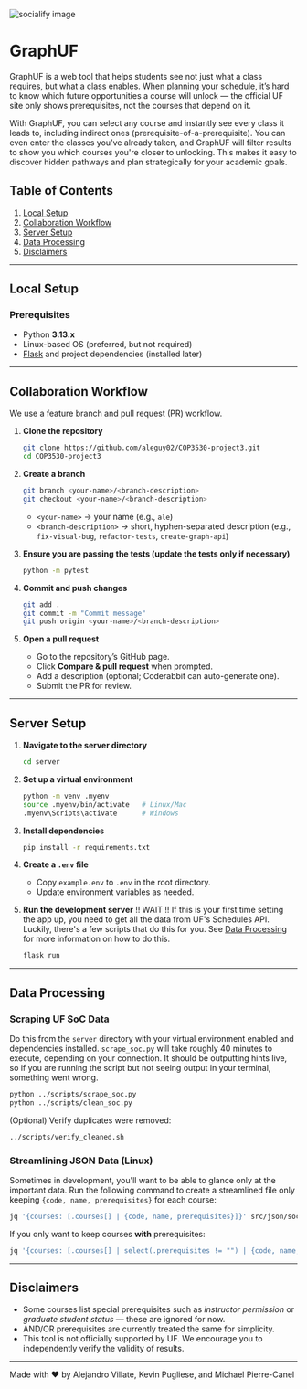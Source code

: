 ![socialify image](https://socialify.git.ci/aleguy02/COP3530-project3/image?custom_description=See+where+a+class+can+take+you+with+GraphUF&custom_language=Python&description=1&font=Inter&language=1&name=1&pattern=Circuit+Board&stargazers=1&theme=Light)

# GraphUF
GraphUF is a web tool that helps students see not just what a class requires, but what a class enables. When planning your schedule, it’s hard to know which future opportunities a course will unlock — the official UF site only shows prerequisites, not the courses that depend on it.

With GraphUF, you can select any course and instantly see every class it leads to, including indirect ones (prerequisite-of-a-prerequisite). You can even enter the classes you’ve already taken, and GraphUF will filter results to show you which courses you're closer to unlocking. This makes it easy to discover hidden pathways and plan strategically for your academic goals.

## Table of Contents

1. [Local Setup](#local-setup)
2. [Collaboration Workflow](#collaboration-workflow)
3. [Server Setup](#server-setup)
4. [Data Processing](#data-processing)
6. [Disclaimers](#disclaimers)

---

## Local Setup

### Prerequisites

* Python **3.13.x**
* Linux-based OS (preferred, but not required)
* [Flask](https://flask.palletsprojects.com/) and project dependencies (installed later)

---

## Collaboration Workflow

We use a feature branch and pull request (PR) workflow.

1. **Clone the repository**

   ```bash
   git clone https://github.com/aleguy02/COP3530-project3.git
   cd COP3530-project3
   ```

2. **Create a branch**

   ```bash
   git branch <your-name>/<branch-description>
   git checkout <your-name>/<branch-description>
   ```

   * `<your-name>` → your name (e.g., `ale`)
   * `<branch-description>` → short, hyphen-separated description (e.g., `fix-visual-bug`, `refactor-tests`, `create-graph-api`)

4. **Ensure you are passing the tests (update the tests only if necessary)**

   ```bash
   python -m pytest
   ```

4. **Commit and push changes**

   ```bash
   git add .
   git commit -m "Commit message"
   git push origin <your-name>/<branch-description>
   ```

5. **Open a pull request**

   * Go to the repository’s GitHub page.
   * Click **Compare & pull request** when prompted.
   * Add a description (optional; Coderabbit can auto-generate one).
   * Submit the PR for review.

---

## Server Setup

1. **Navigate to the server directory**

   ```bash
   cd server
   ```

2. **Set up a virtual environment**

   ```bash
   python -m venv .myenv
   source .myenv/bin/activate   # Linux/Mac
   .myenv\Scripts\activate      # Windows
   ```

3. **Install dependencies**

   ```bash
   pip install -r requirements.txt
   ```

4. **Create a `.env` file**

   * Copy `example.env` to `.env` in the root directory.
   * Update environment variables as needed.

5. **Run the development server**
!! WAIT !!
If this is your first time setting the app up, you need to get all the data from UF's Schedules API. Luckily, there's a few scripts that do this for you. See [Data Processing](#data-processing) for more information on how to do this.

   ```bash
   flask run
   ```

---

## Data Processing

### Scraping UF SoC Data
Do this from the `server` directory with your virtual environment enabled and dependencies installed. `scrape_soc.py` will take roughly 40 minutes to execute, depending on your connection. It should be outputting hints live, so if you are running the script but not seeing output in your terminal, something went wrong.
```bash
python ../scripts/scrape_soc.py
python ../scripts/clean_soc.py
```

(Optional) Verify duplicates were removed:

```bash
../scripts/verify_cleaned.sh
```

### Streamlining JSON Data (Linux)

Sometimes in development, you'll want to be able to glance only at the important data. Run the following command to create a streamlined file only keeping `{code, name, prerequisites}` for each course:

```bash
jq '{courses: [.courses[] | {code, name, prerequisites}]}' src/json/soc_cleaned.json > src/json/streamlined_soc.json
```

If you only want to keep courses **with** prerequisites:

```bash
jq '{courses: [.courses[] | select(.prerequisites != "") | {code, name, prerequisites}]}' src/json/soc_cleaned.json > src/json/streamlined_soc.json
```

---

## Disclaimers

* Some courses list special prerequisites such as *instructor permission* or *graduate student status* — these are ignored for now.
* AND/OR prerequisites are currently treated the same for simplicity.
* This tool is not officially supported by UF. We encourage you to independently verify the validity of results.

---

Made with ❤️ by Alejandro Villate, Kevin Pugliese, and Michael Pierre-Canel
